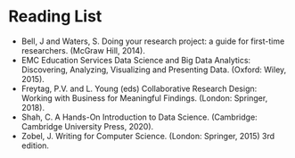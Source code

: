 # Reading List

- Bell, J and Waters, S. Doing your research project: a guide for first-time researchers. (McGraw Hill, 2014).
- EMC Education Services Data Science and Big Data Analytics: Discovering, Analyzing, Visualizing and Presenting Data. (Oxford: Wiley, 2015).
- Freytag, P.V. and L. Young (eds) Collaborative Research Design: Working with Business for Meaningful Findings. (London: Springer, 2018).
- Shah, C. A Hands-On Introduction to Data Science. (Cambridge: Cambridge University Press, 2020).
- Zobel, J. Writing for Computer Science. (London: Springer, 2015) 3rd edition.
